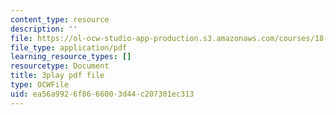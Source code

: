 ```yaml
---
content_type: resource
description: ''
file: https://ol-ocw-studio-app-production.s3.amazonaws.com/courses/18-01sc-single-variable-calculus-fall-2010/ea56a9926f8666003d44c207301ec313_G5BP8mTzkyk.pdf
file_type: application/pdf
learning_resource_types: []
resourcetype: Document
title: 3play pdf file
type: OCWFile
uid: ea56a992-6f86-6600-3d44-c207301ec313
---
```

